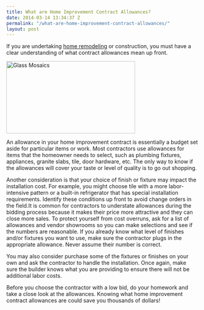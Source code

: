 ```yaml
---
title: What are Home Improvement Contract Allowances?
date: 2014-03-14 13:34:37 Z
permalink: "/what-are-home-improvement-contract-allowances/"
layout: post
---
```


If you are undertaking <a href="http://www.murraylampert.com/remodel/">home remodeling</a> or construction, you must have a clear understanding of what contract allowances mean up front.

<img class=" wp-image-2031 alignright" alt="Glass Mosaics" src="http://www.murraylampert.com/wp-content/uploads/2014-03-13-15.23.10-1024x576.jpg" width="338" height="190" />

An allowance in your home improvement contract is essentially a budget set aside for particular items or work. Most contractors use allowances for items that the homeowner needs to select, such as plumbing fixtures, appliances, granite slabs, tile, door hardware, etc. The only way to know if the allowances will cover your taste or level of quality is to go out shopping.

Another consideration is that your choice of finish or fixture may impact the installation cost. For example, you might choose tile with a more labor-intensive pattern or a built-in refrigerator that has special installation requirements. Identify these conditions up front to avoid change orders in the field.It is common for contractors to understate allowances during the bidding process because it makes their price more attractive and they can close more sales. To protect yourself from cost overruns, ask for a list of allowances and vendor showrooms so you can make selections and see if the numbers are reasonable. If you already know what level of finishes and/or fixtures you want to use, make sure the contractor plugs in the appropriate allowance. Never assume their number is correct.

You may also consider purchase some of the fixtures or finishes on your own and ask the contractor to handle the installation. Once again, make sure the builder knows what you are providing to ensure there will not be additional labor costs.

Before you choose the contractor with a low bid, do your homework and take a close look at the allowances. Knowing what home improvement contract allowances are could save you thousands of dollars!
